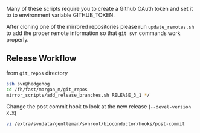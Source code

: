 Many of these scripts require you to create a Github OAuth token and set it to
to environment variable GITHUB_TOKEN.

After cloning one of the mirrored repositories please run `update_remotes.sh`
to add the proper remote information so that `git svn` commands work properly.

## Release Workflow ##
from `git_repos` directory

```bash
ssh svn@hedgehog
cd /fh/fast/morgan_m/git_repos
mirror_scripts/add_release_branches.sh RELEASE_3_1 */
```

Change the post commit hook to look at the new release (`--devel-version X.X`)
```bash
vi /extra/svndata/gentleman/svnroot/bioconductor/hooks/post-commit
```
